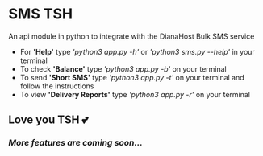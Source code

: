 # SMS TSH
An api module in python to integrate with the DianaHost Bulk SMS service

- For **'Help'** type _'python3 app.py -h'_ or _'python3 sms.py --help'_ in your terminal
- To check **'Balance'** type _'python3 app.py -b'_ on your terminal
- To send **'Short SMS'** type _'python3 app.py -t'_ on your terminal and follow the instructions
- To view **'Delivery Reports'** type _'python3 app.py -r'_ on your terminal

## Love you TSH  :two_hearts:

### _More features are coming soon..._
